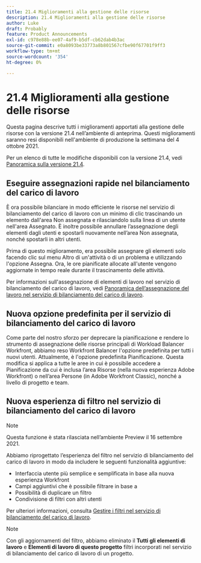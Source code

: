 ```yaml
---
title: 21.4 Miglioramenti alla gestione delle risorse
description: 21.4 Miglioramenti alla gestione delle risorse
author: Luke
draft: Probably
feature: Product Announcements
exl-id: c978e88b-ee07-4af9-b5df-cb62dab4b3ac
source-git-commit: e0a8093be33773a8b801567cfbe90f67701f9ff3
workflow-type: tm+mt
source-wordcount: '354'
ht-degree: 0%

---
```


# 21.4 Miglioramenti alla gestione delle risorse

Questa pagina descrive tutti i miglioramenti apportati alla gestione delle risorse con la versione 21.4 nell’ambiente di anteprima. Questi miglioramenti saranno resi disponibili nell&#39;ambiente di produzione la settimana del 4 ottobre 2021.

Per un elenco di tutte le modifiche disponibili con la versione 21.4, vedi [Panoramica sulla versione 21.4](../../../product-announcements/product-releases/21.4-release-activity/21.4-release-overview.md).

## Eseguire assegnazioni rapide nel bilanciamento del carico di lavoro

È ora possibile bilanciare in modo efficiente le risorse nel servizio di bilanciamento del carico di lavoro con un minimo di clic trascinando un elemento dall&#39;area Non assegnata e rilasciandolo sulla linea di un utente nell&#39;area Assegnato. È inoltre possibile annullare l’assegnazione degli elementi dagli utenti e spostarli nuovamente nell’area Non assegnata, nonché spostarli in altri utenti.

Prima di questo miglioramento, era possibile assegnare gli elementi solo facendo clic sul menu Altro di un&#39;attività o di un problema e utilizzando l&#39;opzione Assegna. Ora, le ore pianificate allocate all&#39;utente vengono aggiornate in tempo reale durante il trascinamento delle attività.

Per informazioni sull&#39;assegnazione di elementi di lavoro nel servizio di bilanciamento del carico di lavoro, vedi [Panoramica dell’assegnazione del lavoro nel servizio di bilanciamento del carico di lavoro](../../../resource-mgmt/workload-balancer/assign-work-in-workload-balancer.md).

## Nuova opzione predefinita per il servizio di bilanciamento del carico di lavoro

Come parte del nostro sforzo per deprecare la pianificazione e rendere lo strumento di assegnazione delle risorse principali di Workload Balancer Workfront, abbiamo reso Workfront Balancer l&#39;opzione predefinita per tutti i nuovi utenti. Attualmente, è l&#39;opzione predefinita Pianificazione. Questa modifica si applica a tutte le aree in cui è possibile accedere a Pianificazione da cui è inclusa l’area Risorse (nella nuova esperienza Adobe Workfront) o nell’area Persone (in Adobe Workfront Classic), nonché a livello di progetto e team.

## Nuova esperienza di filtro nel servizio di bilanciamento del carico di lavoro

>[!NOTE]
>
>Questa funzione è stata rilasciata nell’ambiente Preview il 16 settembre 2021.

Abbiamo riprogettato l’esperienza del filtro nel servizio di bilanciamento del carico di lavoro in modo da includere le seguenti funzionalità aggiuntive:

* Interfaccia utente più semplice e semplificata in base alla nuova esperienza Workfront
* Campi aggiuntivi che è possibile filtrare in base a
* Possibilità di duplicare un filtro
* Condivisione di filtri con altri utenti

Per ulteriori informazioni, consulta [Gestire i filtri nel servizio di bilanciamento del carico di lavoro](../../../resource-mgmt/workload-balancer/filter-information-workload-balancer.md).

>[!NOTE]
>
>Con gli aggiornamenti del filtro, abbiamo eliminato il **Tutti gli elementi di lavoro** e **Elementi di lavoro di questo progetto** filtri incorporati nel servizio di bilanciamento del carico di lavoro di un progetto.

